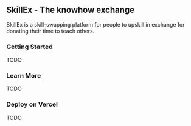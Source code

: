 ## SkillEx - The knowhow exchange

SkillEx is a skill-swapping platform for people to upskill in exchange for
donating their time to teach others.

### Getting Started

TODO

### Learn More

TODO

### Deploy on Vercel

TODO
